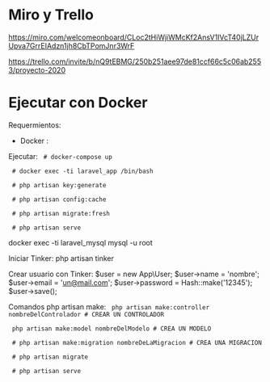 # Miro y Trello #

https://miro.com/welcomeonboard/CLoc2tHiWjiWMcKf2AnsV1IVcT40jLZUrUpva7GrrEIAdzn1jh8CbTPomJnr3WrF

https://trello.com/invite/b/nQ9tEBMG/250b251aee97de81ccf66c5c06ab2553/proyecto-2020

# Ejecutar con Docker

Requermientos:
- Docker :

Ejecutar:
` # docker-compose up`

` # docker exec -ti laravel_app /bin/bash`

` # php artisan key:generate`

` # php artisan config:cache`

` # php artisan migrate:fresh`

` # php artisan serve`



docker exec -ti laravel_mysql mysql -u root

Iniciar Tinker: php artisan tinker

Crear usuario con Tinker:
$user = new App\User; 
$user->name = 'nombre'; $user->email = 'un@mail.com';
$user->password = Hash::make('12345');
$user->save();





Comandos php artisan make:
` php artisan make:controller nombreDelControlador # CREAR UN CONTROLADOR`

` php artisan make:model nombreDelModelo # CREA UN MODELO`

` # php artisan make:migration nombreDeLaMigracion # CREA UNA MIGRACION`

` # php artisan migrate`

` # php artisan serve`
